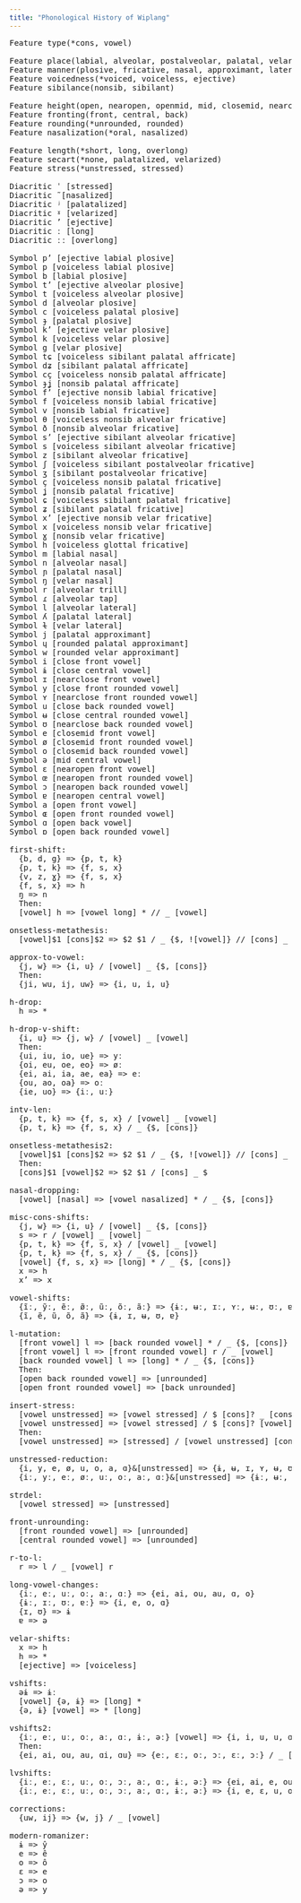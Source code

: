 ```yaml
---
title: "Phonological History of Wiplang"
---
```


<pre>
Feature type(*cons, vowel)

Feature place(labial, alveolar, postalveolar, palatal, velar, glottal)
Feature manner(plosive, fricative, nasal, approximant, lateral, trill, tap, affricate)
Feature voicedness(*voiced, voiceless, ejective)
Feature sibilance(nonsib, sibilant)

Feature height(open, nearopen, openmid, mid, closemid, nearclose, close)
Feature fronting(front, central, back)
Feature rounding(*unrounded, rounded)
Feature nasalization(*oral, nasalized)

Feature length(*short, long, overlong)
Feature secart(*none, palatalized, velarized)
Feature stress(*unstressed, stressed)

Diacritic ˈ [stressed]
Diacritic ̃ [nasalized]
Diacritic ʲ [palatalized]
Diacritic ˠ [velarized]
Diacritic ʼ [ejective]
Diacritic ː [long]
Diacritic ːː [overlong]

Symbol pʼ [ejective labial plosive]
Symbol p [voiceless labial plosive]
Symbol b [labial plosive]
Symbol tʼ [ejective alveolar plosive]
Symbol t [voiceless alveolar plosive]
Symbol d [alveolar plosive]
Symbol c [voiceless palatal plosive]
Symbol ɟ [palatal plosive]
Symbol kʼ [ejective velar plosive]
Symbol k [voiceless velar plosive]
Symbol g [velar plosive]
Symbol tɕ [voiceless sibilant palatal affricate]
Symbol dʑ [sibilant palatal affricate]
Symbol cç [voiceless nonsib palatal affricate]
Symbol ɟʝ [nonsib palatal affricate]
Symbol fʼ [ejective nonsib labial fricative]
Symbol f [voiceless nonsib labial fricative]
Symbol v [nonsib labial fricative]
Symbol θ [voiceless nonsib alveolar fricative]
Symbol ð [nonsib alveolar fricative]
Symbol sʼ [ejective sibilant alveolar fricative]
Symbol s [voiceless sibilant alveolar fricative]
Symbol z [sibilant alveolar fricative]
Symbol ʃ [voiceless sibilant postalveolar fricative]
Symbol ʒ [sibilant postalveolar fricative]
Symbol ç [voiceless nonsib palatal fricative]
Symbol ʝ [nonsib palatal fricative]
Symbol ɕ [voiceless sibilant palatal fricative]
Symbol ʑ [sibilant palatal fricative]
Symbol xʼ [ejective nonsib velar fricative]
Symbol x [voiceless nonsib velar fricative]
Symbol ɣ [nonsib velar fricative]
Symbol h [voiceless glottal fricative]
Symbol m [labial nasal]
Symbol n [alveolar nasal]
Symbol ɲ [palatal nasal]
Symbol ŋ [velar nasal]
Symbol r [alveolar trill]
Symbol ɾ [alveolar tap]
Symbol l [alveolar lateral]
Symbol ʎ [palatal lateral]
Symbol ɫ [velar lateral]
Symbol j [palatal approximant]
Symbol ɥ [rounded palatal approximant]
Symbol w [rounded velar approximant]
Symbol i [close front vowel]
Symbol ɨ [close central vowel]
Symbol ɪ [nearclose front vowel]
Symbol y [close front rounded vowel]
Symbol ʏ [nearclose front rounded vowel]
Symbol u [close back rounded vowel]
Symbol ʉ [close central rounded vowel]
Symbol ʊ [nearclose back rounded vowel]
Symbol e [closemid front vowel]
Symbol ø [closemid front rounded vowel]
Symbol o [closemid back rounded vowel]
Symbol ə [mid central vowel]
Symbol ɛ [nearopen front vowel]
Symbol œ [nearopen front rounded vowel]
Symbol ɔ [nearopen back rounded vowel]
Symbol ɐ [nearopen central vowel]
Symbol a [open front vowel]
Symbol ɶ [open front rounded vowel]
Symbol ɑ [open back vowel]
Symbol ɒ [open back rounded vowel]

first-shift:
  {b, d, g} => {p, t, k}
  {p, t, k} => {f, s, x}
  {v, z, ɣ} => {f, s, x}
  {f, s, x} => h
  ŋ => n
  Then:
  [vowel] h => [vowel long] * // _ [vowel]

onsetless-metathesis:
  [vowel]$1 [cons]$2 => $2 $1 / _ {$, ![vowel]} // [cons] _

approx-to-vowel:
  {j, w} => {i, u} / [vowel] _ {$, [cons]}
  Then:
  {ji, wu, ij, uw} => {i, u, i, u}

h-drop:
  h => *

h-drop-v-shift:
  {i, u} => {j, w} / [vowel] _ [vowel]
  Then:
  {ui, iu, io, ue} => yː
  {oi, eu, oe, eo} => øː
  {ei, ai, ia, ae, ea} => eː
  {ou, ao, oa} => oː
  {ie, uo} => {iː, uː}

intv-len:
  {p, t, k} => {f, s, x} / [vowel] _ [vowel]
  {p, t, k} => {f, s, x} / _ {$, [cons]}

onsetless-metathesis2:
  [vowel]$1 [cons]$2 => $2 $1 / _ {$, ![vowel]} // [cons] _
  Then:
  [cons]$1 [vowel]$2 => $2 $1 / [cons] _ $

nasal-dropping:
  [vowel] [nasal] => [vowel nasalized] * / _ {$, [cons]}

misc-cons-shifts:
  {j, w} => {i, u} / [vowel] _ {$, [cons]}
  s => r / [vowel] _ [vowel]
  {p, t, k} => {f, s, x} / [vowel] _ [vowel]
  {p, t, k} => {f, s, x} / _ {$, [cons]}
  [vowel] {f, s, x} => [long] * / _ {$, [cons]}
  x => h
  xʼ => x

vowel-shifts:
  {ĩː, ỹː, ẽː, ø̃ː, ũː, õː, ãː} => {ɨː, ʉː, ɪː, ʏː, ʉː, ʊː, ɐː}
  {ĩ, ẽ, ũ, õ, ã} => {ɨ, ɪ, ʉ, ʊ, ɐ}

l-mutation:
  [front vowel] l => [back rounded vowel] * / _ {$, [cons]}
  [front vowel] l => [front rounded vowel] r / _ [vowel]
  [back rounded vowel] l => [long] * / _ {$, [cons]}
  Then:
  [open back rounded vowel] => [unrounded]
  [open front rounded vowel] => [back unrounded]

insert-stress:
  [vowel unstressed] => [vowel stressed] / $ [cons]? _ [cons]? $
  [vowel unstressed] => [vowel stressed] / $ [cons]? [vowel] [cons] [cons]? _
  Then: 
  [vowel unstressed] => [stressed] / [vowel unstressed] [cons] [cons]? _ [cons]? $

unstressed-reduction:
  {i, y, e, ø, u, o, a, ɑ}&[unstressed] => {ɨ, ʉ, ɪ, ʏ, ʉ, ʊ, ɐ, ɐ}
  {iː, yː, eː, øː, uː, oː, aː, ɑː}&[unstressed] => {ɨː, ʉː, ɪː, ʏː, ʉː, ʊː, ɐː, ɐː}

strdel:
  [vowel stressed] => [unstressed]

front-unrounding:
  [front rounded vowel] => [unrounded]
  [central rounded vowel] => [unrounded]

r-to-l:
  r => l / _ [vowel] r

long-vowel-changes:
  {iː, eː, uː, oː, aː, ɑː} => {ei, ai, ou, au, ɑ, o}
  {ɨː, ɪː, ʊː, ɐː} => {i, e, o, ɑ}
  {ɪ, ʊ} => ɨ
  ɐ => ə

velar-shifts:
  x => h
  h => *
  [ejective] => [voiceless]

vshifts:
  əɨ => ɨː
  [vowel] {ə, ɨ} => [long] *
  {ə, ɨ} [vowel] => * [long]

vshifts2:
  {iː, eː, uː, oː, aː, ɑː, ɨː, əː} [vowel] => {i, i, u, u, ɑ, o, i, ɨ} [vowel]
  Then:
  {ei, ai, ou, au, ɑi, ɑu} => {eː, ɛː, oː, ɔː, ɛː, ɔː} / _ [cons] {$, [cons]}

lvshifts:
  {iː, eː, ɛː, uː, oː, ɔː, aː, ɑː, ɨː, əː} => {ei, ai, e, ou, au, o, e, o, i, ɨ} // _ [cons] {$, [cons]}
  {iː, eː, ɛː, uː, oː, ɔː, aː, ɑː, ɨː, əː} => {i, e, ɛ, u, o, ɔ, ɛ, o, i, ɨ} / _ [cons] {$, [cons]}

corrections:
  {uw, ij} => {w, j} / _ [vowel]

modern-romanizer:
  ɨ => ŷ
  e => ê
  o => ô
  ɛ => e
  ɔ => o
  ə => y

  
</pre>
